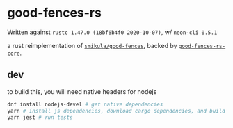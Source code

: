 # good-fences-rs

Written against `rustc 1.47.0 (18bf6b4f0 2020-10-07)`, w/ `neon-cli 0.5.1`

a rust reimplementation of [`smikula/good-fences`](https://github.com/smikula/good-fences), backed by [`good-fences-rs-core`](https://github.com/Adjective-Object/good-fences-rs-core).

## dev

to build this, you will need native headers for nodejs

```sh
dnf install nodejs-devel # get native dependencies
yarn # install js dependencies, download cargo dependencies, and build
yarn jest # run tests
```
